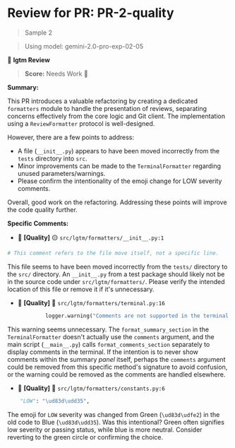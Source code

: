 # Review for PR: PR-2-quality

> Sample 2

> Using model: gemini-2.0-pro-exp-02-05


🦉 **lgtm Review**

> **Score:** Needs Work 🔧

**Summary:**

This PR introduces a valuable refactoring by creating a dedicated `formatters` module to handle the presentation of reviews, separating concerns effectively from the core logic and Git client. The implementation using a `ReviewFormatter` protocol is well-designed.

However, there are a few points to address:
- A file (`__init__.py`) appears to have been moved incorrectly from the `tests` directory into `src`.
- Minor improvements can be made to the `TerminalFormatter` regarding unused parameters/warnings.
- Please confirm the intentionality of the emoji change for LOW severity comments.

Overall, good work on the refactoring. Addressing these points will improve the code quality further.

**Specific Comments:**

- 🦉 **[Quality]** 🟡 `src/lgtm/formatters/__init__.py:1`




```python
# This comment refers to the file move itself, not a specific line.
```


This file seems to have been moved incorrectly from the `tests/` directory to the `src/` directory. An `__init__.py` from a test package should likely not be in the source code under `src/lgtm/formatters/`. Please verify the intended location of this file or remove it if it's unnecessary.

- 🦉 **[Quality]** 🔵 `src/lgtm/formatters/terminal.py:16`




```python
            logger.warning("Comments are not supported in the terminal formatter summary section")
```


This warning seems unnecessary. The `format_summary_section` in the `TerminalFormatter` doesn't actually use the `comments` argument, and the main script (`__main__.py`) calls `format_comments_section` separately to display comments in the terminal. If the intention is to never show comments within the summary *panel* itself, perhaps the `comments` argument could be removed from this specific method's signature to avoid confusion, or the warning could be removed as the comments are handled elsewhere.

- 🦉 **[Quality]** 🔵 `src/lgtm/formatters/constants.py:6`




```python
    "LOW": "\ud83d\udd35",
```


The emoji for `LOW` severity was changed from Green (`\ud83d\udfe2`) in the old code to Blue (`\ud83d\udd35`). Was this intentional? Green often signifies low severity or passing status, while blue is more neutral. Consider reverting to the green circle or confirming the choice.